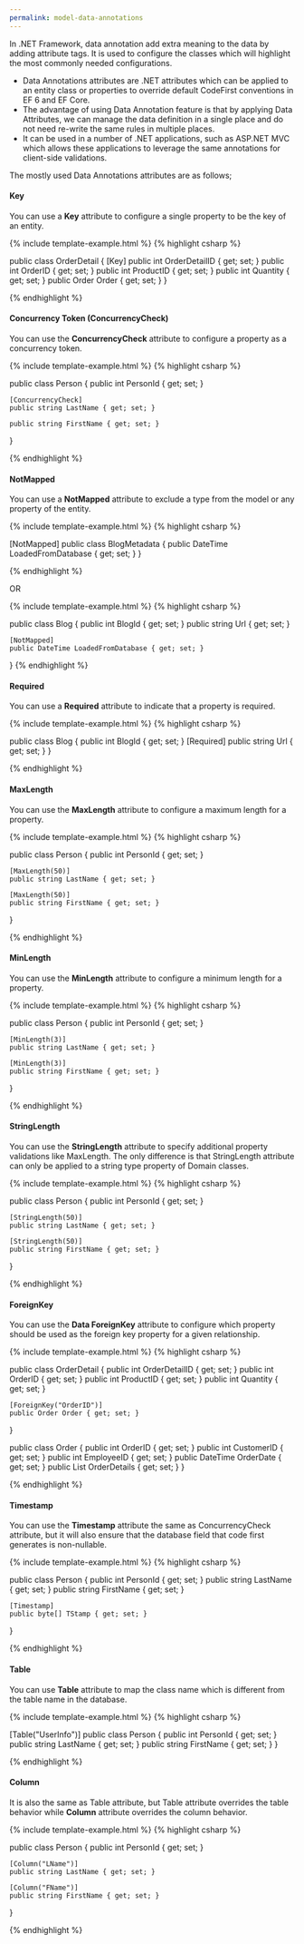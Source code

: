 ```yaml
---
permalink: model-data-annotations
---
```


In .NET Framework, data annotation add extra meaning to the data by adding attribute tags. It is used to configure the classes which will highlight the most commonly needed configurations.

 - Data Annotations attributes are .NET attributes which can be applied to an entity class or properties to override default CodeFirst conventions in EF 6 and EF Core.
 - The advantage of using Data Annotation feature is that by applying Data Attributes, we can manage the data definition in a single place and do not need re-write the same rules in multiple places.
 - It can be used in a number of .NET applications, such as ASP.NET MVC which allows these applications to leverage the same annotations for client-side validations.

The mostly used Data Annotations attributes are as follows;

#### Key

You can use a **Key** attribute to configure a single property to be the key of an entity.

{% include template-example.html %} 
{% highlight csharp %}

public class OrderDetail
{
    [Key]
    public int OrderDetailID { get; set; }
    public int OrderID { get; set; }
    public int ProductID { get; set; }
    public int Quantity { get; set; }
    public Order Order { get; set; }
}

{% endhighlight %} 

#### Concurrency Token (ConcurrencyCheck)

You can use the **ConcurrencyCheck** attribute to configure a property as a concurrency token.

{% include template-example.html %} 
{% highlight csharp %}

public class Person
{
    public int PersonId { get; set; }

    [ConcurrencyCheck]
    public string LastName { get; set; }

    public string FirstName { get; set; }
}

{% endhighlight %} 

#### NotMapped

You can use a **NotMapped** attribute to exclude a type from the model or any property of the entity.

{% include template-example.html %} 
{% highlight csharp %}

[NotMapped]
public class BlogMetadata
{
    public DateTime LoadedFromDatabase { get; set; }
}

{% endhighlight %} 

OR

{% include template-example.html %} 
{% highlight csharp %}


public class Blog
{
    public int BlogId { get; set; }
    public string Url { get; set; }

    [NotMapped]
    public DateTime LoadedFromDatabase { get; set; }
}
{% endhighlight %} 

#### Required

You can use a **Required** attribute to indicate that a property is required.

{% include template-example.html %} 
{% highlight csharp %}

public class Blog
{
    public int BlogId { get; set; }
    [Required]
    public string Url { get; set; }
}

{% endhighlight %} 

#### MaxLength

You can use the **MaxLength** attribute to configure a maximum length for a property. 

{% include template-example.html %} 
{% highlight csharp %}

public class Person
{
    public int PersonId { get; set; }

    [MaxLength(50)]
    public string LastName { get; set; }

    [MaxLength(50)]
    public string FirstName { get; set; }
}

{% endhighlight %} 


#### MinLength 

You can use the **MinLength** attribute to configure a minimum length for a property. 

{% include template-example.html %} 
{% highlight csharp %}

public class Person
{
    public int PersonId { get; set; }

    [MinLength(3)]
    public string LastName { get; set; }

    [MinLength(3)]
    public string FirstName { get; set; }
}

{% endhighlight %}

#### StringLength

You can use the **StringLength** attribute to specify additional property validations like MaxLength. The only difference is that StringLength attribute can only be applied to a string type property of Domain classes.

{% include template-example.html %} 
{% highlight csharp %}

public class Person
{
    public int PersonId { get; set; }

    [StringLength(50)]
    public string LastName { get; set; }

    [StringLength(50)]
    public string FirstName { get; set; }
}

{% endhighlight %} 

#### ForeignKey

You can use the **Data ForeignKey** attribute to configure which property should be used as the foreign key property for a given relationship.

{% include template-example.html %} 
{% highlight csharp %}

public class OrderDetail
{
    public int OrderDetailID { get; set; }
    public int OrderID { get; set; }
    public int ProductID { get; set; }
    public int Quantity { get; set; }

    [ForeignKey("OrderID")]
    public Order Order { get; set; }
}

public class Order
{
    public int OrderID { get; set; }
    public int CustomerID { get; set; }
    public int EmployeeID { get; set; }
    public DateTime OrderDate { get; set; }
    public List<OrderDetail> OrderDetails { get; set; }
}

{% endhighlight %} 

#### Timestamp

You can use the **Timestamp** attribute the same as ConcurrencyCheck attribute, but it will also ensure that the database field that code first generates is non-nullable.

{% include template-example.html %} 
{% highlight csharp %}

public class Person
{
    public int PersonId { get; set; }
    public string LastName { get; set; }
    public string FirstName { get; set; }

    [Timestamp]
    public byte[] TStamp { get; set; }
}

{% endhighlight %} 

#### Table

You can use **Table** attribute to map the class name which is different from the table name in the database.

{% include template-example.html %} 
{% highlight csharp %}

[Table("UserInfo")]
public class Person
{
    public int PersonId { get; set; }
    public string LastName { get; set; }
    public string FirstName { get; set; }
}

{% endhighlight %} 

#### Column

It is also the same as Table attribute, but Table attribute overrides the table behavior while **Column** attribute overrides the column behavior.

{% include template-example.html %} 
{% highlight csharp %}

public class Person
{
    public int PersonId { get; set; }

    [Column("LName")]
    public string LastName { get; set; }

    [Column("FName")]
    public string FirstName { get; set; }
}

{% endhighlight %} 

